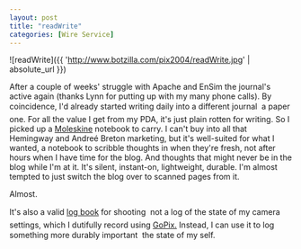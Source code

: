 ```yaml
---
layout: post
title: "readWrite"
categories: [Wire Service]
---
```



![readWrite]({{ 'http://www.botzilla.com/pix2004/readWrite.jpg' | absolute_url }})


After a couple of weeks' struggle with Apache and EnSim the journal's active again (thanks Lynn for putting up with my many phone calls). By coincidence, I'd already started writing daily into a different journal &#151; a paper one. For all the value I get from my PDA, it's just plain rotten for writing. So I picked up a <a href="http://www.moleskine.com/eng/default.htm" target="mole">Moleskine</a> notebook to carry. I can't buy into all that Hemingway and Andre&eacute; Breton marketing, but it's well-suited for what I wanted, a notebook to scribble thoughts in when they're fresh, not after hours when I have time for the blog. And thoughts that might never be in the blog while I'm at it. It's silent, instant-on, lightweight, durable. I'm almost tempted to just switch the blog over to scanned pages from it.

Almost.

It's also a valid <a href="http://www.apug.org/forums/showthread.php?t=5903" target="mole">log book</a> for shooting &#151; not a log of the state of my camera settings, which I dutifully record using <a href="http://www.netacc.net/~rlmsmw/gpx_overview.htm" target="mole">GoPix.</a> Instead, I can use it to log something more durably important &#151; the state of my self.
